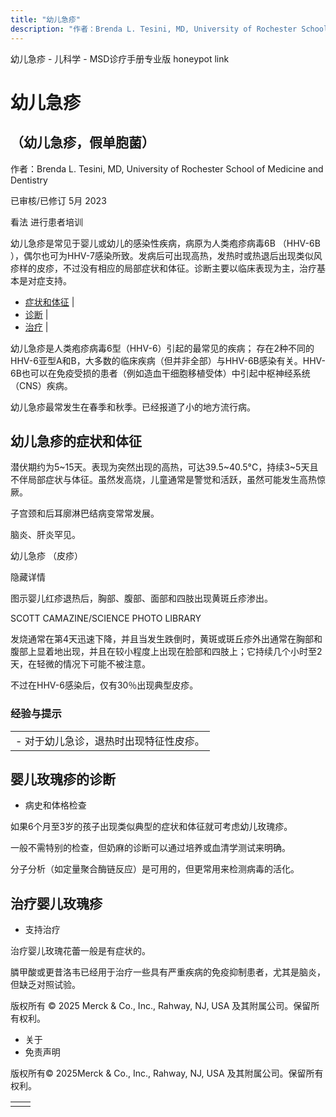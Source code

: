```yaml
---
title: "幼儿急疹"
description: "作者：Brenda L. Tesini, MD, University of Rochester School of Medicine and Dentistry"
---
```


﻿幼儿急疹 \- 儿科学 \- MSD诊疗手册专业版 honeypot link

# 幼儿急疹

## （幼儿急疹，假单胞菌）

作者：Brenda L. Tesini, MD, University of Rochester School of Medicine and Dentistry

已审核/已修订 5月 2023

看法 进行患者培训

幼儿急疹是常见于婴儿或幼儿的感染性疾病，病原为人类疱疹病毒6B （HHV-6B ），偶尔也可为HHV-7感染所致。发病后可出现高热，发热时或热退后出现类似风疹样的皮疹，不过没有相应的局部症状和体征。诊断主要以临床表现为主，治疗基本是对症支持。

- [症状和体征](#症状和体征_v12812318_zh) \|
- [诊断](#诊断_v12812334_zh) \|
- [治疗](#治疗_v12812340_zh) \|

幼儿急疹是人类疱疹病毒6型（HHV-6）引起的最常见的疾病； 存在2种不同的HHV-6亚型A和B，大多数的临床疾病（但并非全部）与HHV-6B感染有关。HHV-6B也可以在免疫受损的患者（例如造血干细胞移植受体）中引起中枢神经系统（CNS）疾病。

幼儿急疹最常发生在春季和秋季。已经报道了小的地方流行病。

## 幼儿急疹的症状和体征

潜伏期约为5~15天。表现为突然出现的高热，可达39.5~40.5°C，持续3~5天且不伴局部症状与体征。虽然发高烧，儿童通常是警觉和活跃，虽然可能发生高热惊厥。

子宫颈和后耳廓淋巴结病变常常发展。

脑炎、肝炎罕见。

幼儿急疹 （皮疹）



隐藏详情

图示婴儿红疹退热后，胸部、腹部、面部和四肢出现黄斑丘疹渗出。

SCOTT CAMAZINE/SCIENCE PHOTO LIBRARY

发烧通常在第4天迅速下降，并且当发生跌倒时，黄斑或斑丘疹外出通常在胸部和腹部上显着地出现，并且在较小程度上出现在脸部和四肢上；它持续几个小时至2天，在轻微的情况下可能不被注意。

不过在HHV-6感染后，仅有30％出现典型皮疹。

### 经验与提示

|     |
| --- |
| - 对于幼儿急诊，退热时出现特征性皮疹。 |

## 婴儿玫瑰疹的诊断

- 病史和体格检查


如果6个月至3岁的孩子出现类似典型的症状和体征就可考虑幼儿玫瑰疹。

一般不需特别的检查，但奶麻的诊断可以通过培养或血清学测试来明确。

分子分析（如定量聚合酶链反应）是可用的，但更常用来检测病毒的活化。

## 治疗婴儿玫瑰疹

- 支持治疗


治疗婴儿玫瑰花蕾一般是有症状的。

膦甲酸或更昔洛韦已经用于治疗一些具有严重疾病的免疫抑制患者，尤其是脑炎，但缺乏对照试验。



版权所有 © 2025
Merck & Co., Inc., Rahway, NJ, USA 及其附属公司。保留所有权利。

- 关于
- 免责声明

版权所有© 2025Merck & Co., Inc., Rahway, NJ, USA 及其附属公司。保留所有权利。

|     |     |
| --- | --- |
|  |  |